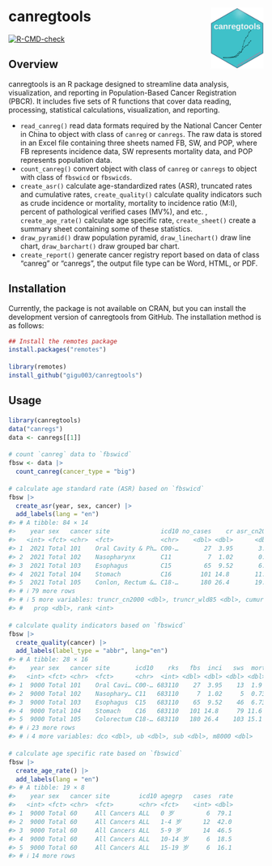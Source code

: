 
<!-- README.md is generated from README.Rmd. Please edit that file -->

# canregtools <img src="man/figures/logo.png" align="right" height="120" />

<!-- badges: start -->

[![R-CMD-check](https://github.com/gigu003/canregtools/actions/workflows/R-CMD-check.yaml/badge.svg)](https://github.com/gigu003/canregtools/actions/workflows/R-CMD-check.yaml)
<!-- badges: end -->

## Overview

canregtools is an R package designed to streamline data analysis,
visualization, and reporting in Population-Based Cancer Registration
(PBCR). It includes five sets of R functions that cover data reading,
processing, statistical calculations, visualization, and reporting.

- `read_canreg()` read data formats required by the National Cancer
  Center in China to object with class of `canreg` or `canregs`. The raw
  data is stored in an Excel file containing three sheets named FB, SW,
  and POP, where FB represents incidence data, SW represents mortality
  data, and POP represents population data.
- `count_canreg()` convert object with class of `canreg` or `canregs` to
  object with class of `fbswicd` or `fbswicds`.
- `create_asr()` calculate age-standardized rates (ASR), truncated rates
  and cumulative rates, `create_quality()` calculate quality indicators
  such as crude incidence or mortality, mortality to incidence ratio
  (M:I), percent of pathological verified cases (MV%), and etc. ,
  `create_age_rate()` calculate age specific rate, `create_sheet()`
  create a summary sheet containing some of these statistics.
- `draw_pyramid()` draw population pyramid, `draw_linechart()` draw line
  chart, `draw_barchart()` draw grouped bar chart.
- `create_report()` generate cancer registry report based on data of
  class “canreg” or “canregs”, the output file type can be Word, HTML,
  or PDF.

## Installation

Currently, the package is not available on CRAN, but you can install the
development version of canregtools from GitHub. The installation method
is as follows:

``` r
## Install the remotes package
install.packages("remotes")

library(remotes)
install_github("gigu003/canregtools")
```

## Usage

``` r
library(canregtools)
data("canregs")
data <- canregs[[1]]

# count `canreg` data to `fbswicd`
fbsw <- data |>
  count_canreg(cancer_type = "big")

# calculate age standard rate (ASR) based on `fbswicd`
fbsw |> 
  create_asr(year, sex, cancer) |> 
  add_labels(lang = "en")
#> # A tibble: 84 × 14
#>    year sex   cancer site              icd10 no_cases    cr asr_cn2000 asr_wld85
#>   <int> <fct> <chr>  <fct>             <chr>    <dbl> <dbl>      <dbl>     <dbl>
#> 1  2021 Total 101    Oral Cavity & Ph… C00-…       27  3.95       3.23      3.32
#> 2  2021 Total 102    Nasopharynx       C11          7  1.02       0.78      0.83
#> 3  2021 Total 103    Esophagus         C15         65  9.52       6.88      6.65
#> 4  2021 Total 104    Stomach           C16        101 14.8       11.2      11.2 
#> 5  2021 Total 105    Conlon, Rectum &… C18-…      180 26.4       19.8      19.9 
#> # ℹ 79 more rows
#> # ℹ 5 more variables: truncr_cn2000 <dbl>, truncr_wld85 <dbl>, cumur <dbl>,
#> #   prop <dbl>, rank <int>

# calculate quality indicators based on `fbswicd`
fbsw |> 
  create_quality(cancer) |> 
  add_labels(label_type = "abbr", lang="en")
#> # A tibble: 28 × 16
#>    year sex   cancer site       icd10    rks   fbs  inci   sws  mort    mi    mv
#>   <int> <fct> <chr>  <fct>      <chr>  <int> <dbl> <dbl> <dbl> <dbl> <dbl> <dbl>
#> 1  9000 Total 101    Oral Cavi… C00-… 683110    27  3.95    13  1.9   0.48  55.6
#> 2  9000 Total 102    Nasophary… C11   683110     7  1.02     5  0.73  0.71  57.1
#> 3  9000 Total 103    Esophagus  C15   683110    65  9.52    46  6.73  0.71  86.2
#> 4  9000 Total 104    Stomach    C16   683110   101 14.8     79 11.6   0.78  71.3
#> 5  9000 Total 105    Colorectum C18-… 683110   180 26.4    103 15.1   0.57  81.7
#> # ℹ 23 more rows
#> # ℹ 4 more variables: dco <dbl>, ub <dbl>, sub <dbl>, m8000 <dbl>

# calculate age specific rate based on `fbswicd`
fbsw |> 
  create_age_rate() |> 
  add_labels(lang = "en")
#> # A tibble: 19 × 8
#>    year sex   cancer site        icd10 agegrp   cases  rate
#>   <int> <fct> <chr>  <fct>       <chr> <fct>    <int> <dbl>
#> 1  9000 Total 60     All Cancers ALL   0 岁         6  79.1
#> 2  9000 Total 60     All Cancers ALL   1-4 岁      12  42.0
#> 3  9000 Total 60     All Cancers ALL   5-9 岁      14  46.5
#> 4  9000 Total 60     All Cancers ALL   10-14 岁     6  18.5
#> 5  9000 Total 60     All Cancers ALL   15-19 岁     6  16.1
#> # ℹ 14 more rows
```
